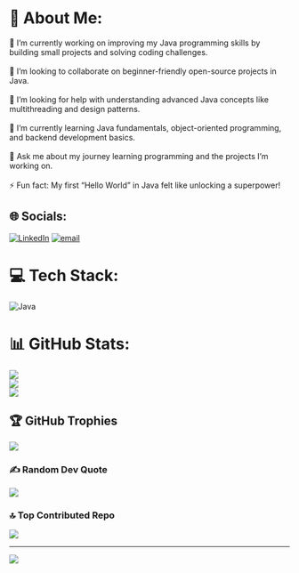 # 💫 About Me:
🔭 I’m currently working on improving my Java programming skills by building small projects and solving coding challenges.<br><br>👯 I’m looking to collaborate on beginner-friendly open-source projects in Java.<br><br>🤝 I’m looking for help with understanding advanced Java concepts like multithreading and design patterns.<br><br>🌱 I’m currently learning Java fundamentals, object-oriented programming, and backend development basics.<br><br>💬 Ask me about my journey learning programming and the projects I’m working on.<br><br>⚡ Fun fact: My first “Hello World” in Java felt like unlocking a superpower!


## 🌐 Socials:
[![LinkedIn](https://img.shields.io/badge/LinkedIn-%230077B5.svg?logo=linkedin&logoColor=white)](www.linkedin.com/in/devashish-kubade-22620332b/) [![email](https://img.shields.io/badge/Email-D14836?logo=gmail&logoColor=white)](mailto:devashishkubade2021@gmail.com) 

# 💻 Tech Stack:
![Java](https://img.shields.io/badge/java-%23ED8B00.svg?style=for-the-badge&logo=openjdk&logoColor=white)
# 📊 GitHub Stats:
![](https://github-readme-stats.vercel.app/api?username=Devashishk28&theme=dark&hide_border=false&include_all_commits=false&count_private=false)<br/>
![](https://nirzak-streak-stats.vercel.app/?user=Devashishk28&theme=dark&hide_border=false)<br/>
![](https://github-readme-stats.vercel.app/api/top-langs/?username=Devashishk28&theme=dark&hide_border=false&include_all_commits=false&count_private=false&layout=compact)

## 🏆 GitHub Trophies
![](https://github-profile-trophy.vercel.app/?username=Devashishk28&theme=dark&no-frame=false&no-bg=false&margin-w=4)

### ✍️ Random Dev Quote
![](https://quotes-github-readme.vercel.app/api?type=horizontal&theme=radical)

### 🔝 Top Contributed Repo
![](https://github-contributor-stats.vercel.app/api?username=Devashishk28&limit=5&theme=dark&combine_all_yearly_contributions=true)

---
[![](https://visitcount.itsvg.in/api?id=Devashishk28&icon=6&color=10)](https://visitcount.itsvg.in)

<!-- Proudly created with GPRM ( https://gprm.itsvg.in ) -->
